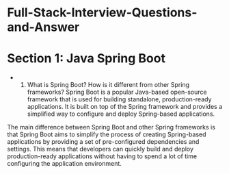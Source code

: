 # Full-Stack-Interview-Questions-and-Answer

# Section 1: Java Spring Boot


* 1. What is Spring Boot? How is it different from other Spring frameworks?
Spring Boot is a popular Java-based open-source framework that is used for building standalone, production-ready applications. It is built on top of the Spring framework and provides a simplified way to configure and deploy Spring-based applications.

The main difference between Spring Boot and other Spring frameworks is that Spring Boot aims to simplify the process of creating Spring-based applications by providing a set of pre-configured dependencies and settings. This means that developers can quickly build and deploy production-ready applications without having to spend a lot of time configuring the application environment.

